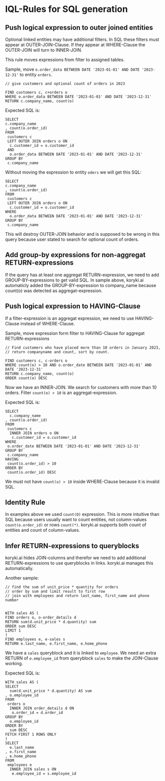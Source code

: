 
# IQL-Rules for SQL generation

## Push logical expression to outer joined entities

Optional linked entities may have additional filters. In SQL these filters must appear at OUTER-JOIN-Clause. If
they appear at WHERE-Clause the OUTER-JOIN will turn to INNER-JOIN.

This rule moves expressions from filter to assigned tables.

Sample, move `o.order_data BETWEEN DATE '2023-01-01' AND DATE '2023-12-31'` to entity `orders`.

    // give customers and optional count of orders in 2023

    FIND customers c, c+orders o
    WHERE o.order_data BETWEEN DATE '2023-01-01' AND DATE '2023-12-31'
    RETURN c.company_name, count(o)

 Expected SQL is:

    SELECT
    c.company_name
    , count(o.order_id)
    FROM
     customers c
     LEFT OUTER JOIN orders o ON
      c.customer_id = o.customer_id
     AND
      o.order_data BETWEEN DATE '2023-01-01' AND DATE '2023-12-31'
    GROUP BY
     c.company_name

Without moving the expression to entity `oders` we will get this SQL:

    SELECT
    c.company_name
    , count(o.order_id)
    FROM
     customers c
     LEFT OUTER JOIN orders o ON
      c.customer_id = o.customer_id
    WHERE 
      o.order_data BETWEEN DATE '2023-01-01' AND DATE '2023-12-31'
    GROUP BY
     c.company_name

This will destroy OUTER-JOIN behavior and is supposed to be wrong in this query because user stated to search for 
optional count of orders.

## Add group-by expressions for non-aggregat RETURN-expressions

If the query has at least one aggregat RETURN-expression, we need to add GROUP-BY-expressions to get valid SQL.
In sample above, koryki.ai automaticly added the GROUP-BY-expression to company_name because count(o) was detected
as aggregat-expression.

## Push logical expression to HAVING-Clause

If a filter-expression is an aggregat expression, we need to use HAVING-Clause instead of WHERE-Clause.

Sample, move expression form filter to HAVING-Clause for aggregat RETURN-expressions

    // Find customers who have placed more than 10 orders in January 2023,
    // return companyname and count, sort by count.
    
    FIND customers c, c-orders o
    WHERE count(o) > 10 AND o.order_date BETWEEN DATE '2023-01-01' AND DATE '2023-12-31'
    RETURN c.company_name, count(o)
    ORDER count(o) DESC

Now we have an INNER-JOIN. We search for customers with more than 10 orders.
Filter `count(o) > 10` is an aggregat-expression.

Expected  SQL is:

    SELECT
      c.company_name
    , count(o.order_id)
    FROM
     customers c
      INNER JOIN orders o ON
       c.customer_id = o.customer_id
    WHERE
     o.order_date BETWEEN DATE '2023-01-01' AND DATE '2023-12-31'
    GROUP BY
     c.company_name
    HAVING
     count(o.order_id) > 10
    ORDER BY
     count(o.order_id) DESC

We must not have `count(o) > 10` inside WHERE-Clause because it is invalid SQL.

## Identity Rule

In examples above we used `count(O)` expression. This is more intuitive than SQL because users usually want to count
entities, not column-values `count(o.order_id)` or rows `count(*)`.
koryki.ai supports both count of entities and count of column-values. 

## Infer RETURN-expressions to queryblocks

koryki.ai hides JOIN-columns and therefor we need to add additional RETURN-expressions to use queryblocks in links.
koryki.ai manages this automatically.

Another sample:

    // find the sum of unit_price * quantity for orders
    // order by sum and limit result to first row
    // join with employees and return last_name, first_name and phone number
    
    
    WITH sales AS (
    FIND orders o, o-order_details d
    RETURN sum(d.unit_price * d.quantity) sum
    ORDER sum DESC
    LIMIT 1
    )
    FIND employees e, e-sales s
    RETURN e.last_name, e.first_name, e.home_phone

We have a `sales` queryblock and it is linked to `employee`. We need an extra RETURN of `o.employee_id` from queryblock
`sales` to make the JOIN-Clause working.

Expected  SQL is:

    WITH sales AS (
    SELECT
      sum(d.unit_price * d.quantity) AS sum
    , o.employee_id
    FROM
     orders o
      INNER JOIN order_details d ON
       o.order_id = d.order_id
    GROUP BY
      o.employee_id
    ORDER BY
      sum DESC
    FETCH FIRST 1 ROWS ONLY
    )
    SELECT
      e.last_name
    , e.first_name
    , e.home_phone
    FROM
     employees e
      INNER JOIN sales s ON
       e.employee_id = s.employee_id
